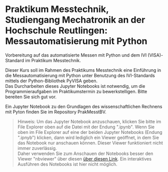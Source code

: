 # Praktikum Messtechnik, Studiengang Mechatronik an der Hochschule Reutlingen: Messautomatisierung mit Python
Vorbereitung auf das automatisierte Messen mit Python und dem IVI (VISA)-Standard im Praktikum Messtechnik.

Dieser Kurs soll im Rahmen des Praktikums Messtechnik eine Einführung in die Messautomatisierung mit Python unter Benutzung des IVI-Standards mittels der Python-Bibliothek PyVISA geben.  
Das Durcharbeiten dieses Jupyter Notebooks ist notwendig, um die Programmieraufgaben im Praktikumstermin zu bewerkstelligen. Bitte bereiten Sie sich gut vor.

Ein Jupyter Notebook zu den Grundlagen des wissenschaftlichen Rechnens mit Pyton finden Sie im Repository PrakMesstBV.

>Hinweis: Um das Jupyter Notebook anzuschauen, klicken Sie bitte im File Explorer oben auf die Datei mit der Endung ".ipynb".
Wenn Sie oben im File Explorer auf eine der beiden Jupyter Notebooks (Endung ".ipnyb") klicken, dann wird lediglich ein Viewer geöffnet, in dem Sie das Notebook nur anschauen können. Dieser Viewer funktioniert nicht immer zuverlässig.  
Daher verwenden Sie zum Anschauen der Notebooks besser den Viewer "nbviewer" über diesen [über diesen Link](https://nbviewer.jupyter.org/github/StefanMack/PraktMesstVISA/tree/master/).  Ein interaktives Ausführen des Notebooks ist hier nicht möglich.
